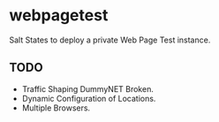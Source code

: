 webpagetest
===========

Salt States to deploy a private Web Page Test instance.

## TODO
 * Traffic Shaping DummyNET Broken.
 * Dynamic Configuration of Locations.
 * Multiple Browsers.
